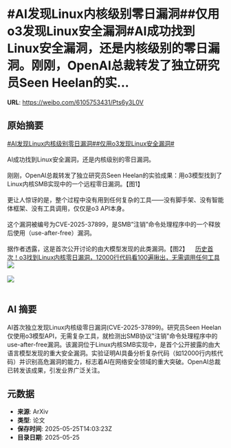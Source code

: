 # #AI发现Linux内核级别零日漏洞##仅用o3发现Linux安全漏洞#AI成功找到Linux安全漏洞，还是内核级别的零日漏洞。刚刚，OpenAI总裁转发了独立研究员Seen Heelan的实...

**URL**: https://weibo.com/6105753431/Pts6y3L0V

## 原始摘要

<a href="https://m.weibo.cn/search?containerid=231522type%3D1%26t%3D10%26q%3D%23AI%E5%8F%91%E7%8E%B0Linux%E5%86%85%E6%A0%B8%E7%BA%A7%E5%88%AB%E9%9B%B6%E6%97%A5%E6%BC%8F%E6%B4%9E%23&amp;extparam=%23AI%E5%8F%91%E7%8E%B0Linux%E5%86%85%E6%A0%B8%E7%BA%A7%E5%88%AB%E9%9B%B6%E6%97%A5%E6%BC%8F%E6%B4%9E%23" data-hide=""><span class="surl-text">#AI发现Linux内核级别零日漏洞#</span></a><a href="https://m.weibo.cn/search?containerid=231522type%3D1%26t%3D10%26q%3D%23%E4%BB%85%E7%94%A8o3%E5%8F%91%E7%8E%B0Linux%E5%AE%89%E5%85%A8%E6%BC%8F%E6%B4%9E%23&amp;extparam=%23%E4%BB%85%E7%94%A8o3%E5%8F%91%E7%8E%B0Linux%E5%AE%89%E5%85%A8%E6%BC%8F%E6%B4%9E%23" data-hide=""><span class="surl-text">#仅用o3发现Linux安全漏洞#</span></a><br><br>AI成功找到Linux安全漏洞，还是内核级别的零日漏洞。<br><br>刚刚，OpenAI总裁转发了独立研究员Seen Heelan的实验成果：用o3模型找到了Linux内核SMB实现中的一个远程零日漏洞。【图1】<br><br>更让人惊讶的是，整个过程中没有用到任何复杂的工具——没有脚手架、没有智能体框架、没有工具调用，仅仅是o3 API本身。<br><br>这个漏洞被编号为CVE-2025-37899，是SMB”注销”命令处理程序中的一个释放后使用（use-after-free）漏洞。<br><br>据作者透露，这是首次公开讨论的由大模型发现的此类漏洞。【图2】<a href="https://weibo.cn/sinaurl?u=https%3A%2F%2Fmp.weixin.qq.com%2Fs%2FJ_oaAnGjfiDUyv7jxTvZ3w" data-hide=""><span class="url-icon"><img style="width: 1rem;height: 1rem" src="https://h5.sinaimg.cn/upload/2015/09/25/3/timeline_card_small_web_default.png" referrerpolicy="no-referrer"></span><span class="surl-text">历史首次！o3找到Linux内核零日漏洞，12000行代码看100遍揪出，无需调用任何工具</span></a><img style="" src="https://tvax4.sinaimg.cn/large/006Fd7o3ly1i1rptbzgghj30xa0kaq8t.jpg" referrerpolicy="no-referrer"><br><br><img style="" src="https://tvax2.sinaimg.cn/large/006Fd7o3ly1i1rpth4kg4j31lo0jqq93.jpg" referrerpolicy="no-referrer"><br><br>

## AI 摘要

AI首次独立发现Linux内核级零日漏洞(CVE-2025-37899)。研究员Seen Heelan仅使用o3模型API，无需复杂工具，就检测出SMB协议"注销"命令处理程序中的use-after-free漏洞。该漏洞位于Linux内核SMB实现中，是首个公开披露的由大语言模型发现的重大安全漏洞。实验证明AI具备分析复杂代码（如12000行内核代码）并识别高危漏洞的能力，标志着AI在网络安全领域的重大突破。OpenAI总裁已转发该成果，引发业界广泛关注。

## 元数据

- **来源**: ArXiv
- **类型**: 论文
- **保存时间**: 2025-05-25T14:03:23Z
- **目录日期**: 2025-05-25
